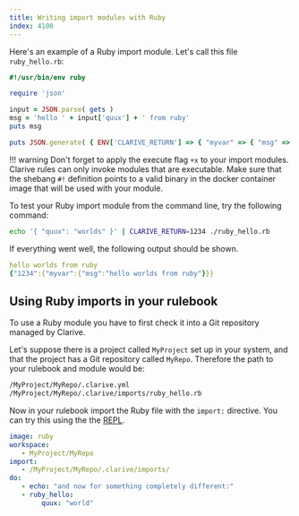 ```yaml
---
title: Writing import modules with Ruby
index: 4100
---
```


Here's an example of a Ruby import module. Let's call
this file `ruby_hello.rb`:

```ruby
#!/usr/bin/env ruby

require 'json'

input = JSON.parse( gets )
msg = 'hello ' + input['quux'] + ' from ruby'
puts msg

puts JSON.generate( { ENV['CLARIVE_RETURN'] => { "myvar" => { "msg" => msg } } } )
```

!!! warning
    Don't forget to apply the execute flag `+x` to your import modules.
    Clarive rules can only invoke modules that are executable.
    Make sure that the shebang `#!` definition points to a valid
    binary in the docker container image that will be used with
    your module.

To test your Ruby import module from the command line, try the
following command:

```bash
echo '{ "quux": "worlds" }' | CLARIVE_RETURN=1234 ./ruby_hello.rb
```

If everything went well, the following output should be shown.

```yaml
hello worlds from ruby
{"1234":{"myvar":{"msg":"hello worlds from ruby"}}}
```

## Using Ruby imports in your rulebook

To use a Ruby module you have to first check it into a Git repository managed
by Clarive.

Let's suppose there is a project called `MyProject` set up in your system, and
that the project has a Git repository called `MyRepo`. Therefore the path to your
rulebook and module would be:

```bash
/MyProject/MyRepo/.clarive.yml
/MyProject/MyRepo/.clarive/imports/ruby_hello.rb
```

Now in your rulebook import the Ruby file with the `import:` directive.
You can try this using the the [REPL](/concepts/repl).

```yaml
image: ruby
workspace:
   - MyProject/MyRepo
import:
   - /MyProject/MyRepo/.clarive/imports/
do:
   - echo: "and now for something completely different:"
   - ruby_hello:
        quux: "world"
```
